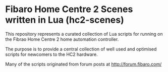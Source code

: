 Fibaro Home Centre 2 Scenes written in Lua (hc2-scenes)
==========

This repository represents a curated collection of Lua scripts for running on the Fibrao Home Centre 2 home automation controller.

The purpose is to provide a central collection of well used and optimised scripts for newcomers to the HC2 hardware.

Many of the scripts originated from forum posts at http://forum.fibaro.com/
